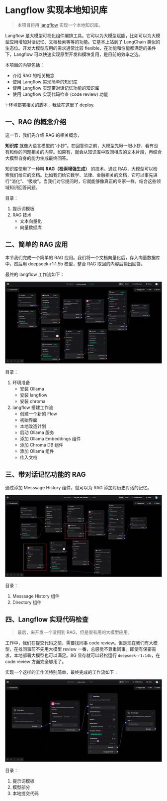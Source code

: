 # Langflow 实现本地知识库

> 本项目将用 <a href="https://github.com/langflow-ai/langflow" target="_blank">langflow</a> 实现一个本地知识库。

Langflow 是大模型可视化组件编排工具。它可以为大模型赋能，比如可以为大模型应用增加对话记忆、文档检索等等的功能。它基本上站到了 LangChain 类似的生态位。开发大模型应用的需求通常比较 flexible，在功能和性能都满足的条件下，Langflow 可以快速实现原型开发和模块复用，是目前的效率之选。

本项目的内容包括：

- 介绍 RAG 的相关概念
- 使用 Langflow 实现简单的知识库
- 使用 Langflow 实现带对话记忆功能的知识库
- 使用 Langflow 实现代码检查 (code review) 功能

✨环境部署相关的脚本，我放在这里了 [deploy](/deploy).


## 一、RAG 的概念介绍

这一节，我们先介绍 RAG 的相关概念，

**知识库** 就像大语言模型的“小抄”。在回答你之前，大模型先瞅一眼小抄，看有没有和你的问题相关的内容。如果有，就会从知识库中取回相应的文本片段，再结合大模型自身的能力生成最终回答。

知识库使用了一种叫 **RAG（检索增强生成）** 的技术。通过 RAG，大模型可以检索我们给它的文档。比如我们给它数学、法律、金融相关的文档，它可以事先进行“消化”、“吸收”。当我们对它提问时，它就能够像真正的专家一样，结合这些领域知识回答问题。

目录：

1. 提示词模板
2. RAG 技术
    - 文本向量化
    - 向量数据库


## 二、简单的 RAG 应用

本节我们完成一个简单的 RAG 应用。我们将一个文档向量化后，存入向量数据库中，然后用 deepseek-r1:1.5b 模型，整合 RAG 取回的内容后输出回答。

最终的 langflow 工作流如下：

![](/img/simple_rag_app.jpg)

目录：

1. 环境准备
    - 安装 Ollama
    - 安装 langflow
    - 安装 chroma
2. langflow 搭建工作流
    - 创建一个新的 Flow
    - 初始界面
    - 本地改造计划
    - 启动 Ollama 服务
    - 添加 Ollama Embeddings 组件
    - 添加 Chroma DB 组件
    - 添加 Ollama 组件
    - 传入文档


## 三、带对话记忆功能的 RAG

通过添加 Messsage History 组件，就可以为 RAG 添加对历史对话的记忆。

![](/img/rag_flow_with_memory.jpg)

目录：

1. Messsage History 组件
2. Directory 组件


## 四、Langflow 实现代码检查

> 最后，来开发一个没用到 RAG，但是很有用的大模型应用。

工作中，我们在提交代码之前，需要找同事 code review。但是现在我们有大模型，在找同事前不先用大模型 review 一番，总感觉不尊重同事。即使有保密需求，本地部署大模型也可以满足。8G 显存就可以轻松运行 `deepseek-r1:14b`，在 code review 方面完全够用了。

实现一个这样的工作流特别简单，最终完成的工作流如下：

![](/img/code_review.jpg)

目录：

1. 提示词模板
2. 模型部分
3. 本地提交代码
